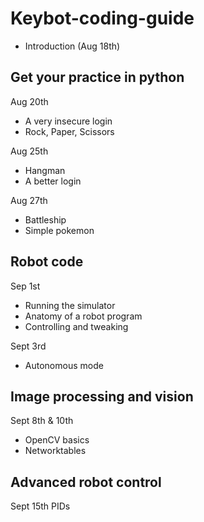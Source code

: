 # Keybot-coding-guide

* Introduction (Aug 18th)

## Get your practice in python

Aug 20th
* A very insecure login
* Rock, Paper, Scissors

Aug 25th
* Hangman
* A better login

Aug 27th
* Battleship 
* Simple pokemon

## Robot code
Sep 1st
* Running the simulator
* Anatomy of a robot program
* Controlling and tweaking

Sept 3rd
* Autonomous mode

## Image processing and vision
Sept 8th & 10th
* OpenCV basics
* Networktables

## Advanced robot control
Sept 15th
PIDs
